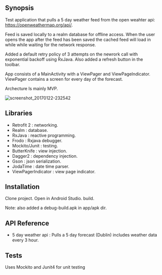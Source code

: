 
## Synopsis

Test application that pulls a 5 day weather feed from the open weahter api: https://openweathermap.org/api/.

Feed is saved locally to a realm database for offline access. When the user opens the app after the feed has been saved the cached feed will load in while while waiting for the network response.

Added a default retry policy of 3 attempts on the newrork call with exponential backoff using RxJava. Also added a refresh button in the toolbar.

App consists of a MainActivity with a ViewPager and ViewPageIndicator. ViewPager contains a screen for every day of the forecast.

Archecture Is mainly MVP.

![screenshot_20170122-232542](https://cloud.githubusercontent.com/assets/4758595/22187230/676af0ce-e0fa-11e6-91bb-813fec877901.png)



## Libraries

* Retrofit 2 : networking.
* Realm : database.
* RxJava : reactive programming.
* Frodo : Rxjava debugger.
* Mockito/Junit : testing.
* ButterKnife : view injection.
* Dagger2 : dependency injection.
* Gson : json serialization.
* JodaTime : date time parser.
* ViewPagerIndicator : view page indicator.


## Installation

Clone project. Open in Android Studio. build.

Note: also added a debug-build.apk in app/apk dir.

## API Reference

* 5 day weather api : Pulls a 5 day forecast (Dublin) includes weather data every 3 hour.

## Tests

Uses Mockito and Junit4 for unit testing

